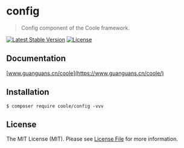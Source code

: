 # config

> Config component of the Coole framework.

[![Latest Stable Version](https://poser.pugx.org/coole/config/v)](//packagist.org/packages/coole/config)
[![License](https://poser.pugx.org/coole/config/license)](//packagist.org/packages/coole/config)

## Documentation

[www.guanguans.cn/coole](https://www.guanguans.cn/coole/)

## Installation

```shell script
$ composer require coole/config -vvv
```

## License

The MIT License (MIT). Please see [License File](LICENSE) for more information.